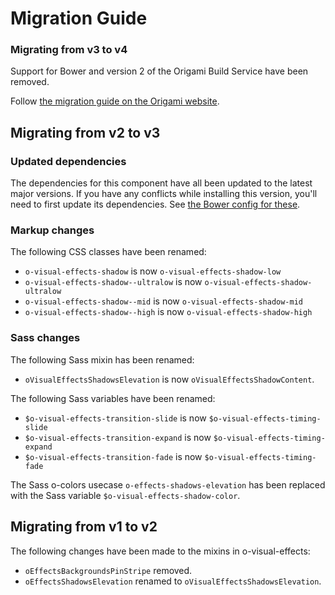 # Migration Guide

### Migrating from v3 to v4

Support for Bower and version 2 of the Origami Build Service have been removed.

Follow [the migration guide on the Origami website](https://origami.ft.com/documentation/tutorials/bower-to-npm/).

## Migrating from v2 to v3

### Updated dependencies

The dependencies for this component have all been updated to the latest major versions.
If you have any conflicts while installing this version, you'll need to first update
its dependencies. See [the Bower config for these](./bower.json).

### Markup changes

The following CSS classes have been renamed:

- `o-visual-effects-shadow` is now `o-visual-effects-shadow-low`
- `o-visual-effects-shadow--ultralow` is now `o-visual-effects-shadow-ultralow`
- `o-visual-effects-shadow--mid` is now `o-visual-effects-shadow-mid`
- `o-visual-effects-shadow--high` is now `o-visual-effects-shadow-high`

### Sass changes

The following Sass mixin has been renamed:

- `oVisualEffectsShadowsElevation` is now `oVisualEffectsShadowContent`.

The following Sass variables have been renamed:

- `$o-visual-effects-transition-slide` is now `$o-visual-effects-timing-slide`
- `$o-visual-effects-transition-expand` is now `$o-visual-effects-timing-expand`
- `$o-visual-effects-transition-fade` is now `$o-visual-effects-timing-fade`

The Sass o-colors usecase `o-effects-shadows-elevation` has been replaced with the Sass variable `$o-visual-effects-shadow-color`.

## Migrating from v1 to v2

The following changes have been made to the mixins in o-visual-effects:

- `oEffectsBackgroundsPinStripe` removed.
- `oEffectsShadowsElevation` renamed to `oVisualEffectsShadowsElevation`.
